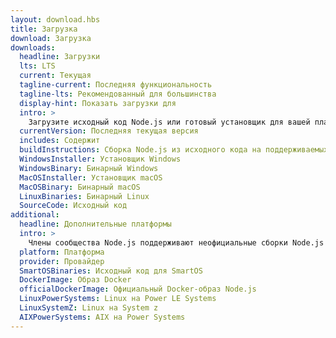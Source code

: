 ```yaml
---
layout: download.hbs
title: Загрузка
download: Загрузка
downloads:
  headline: Загрузки
  lts: LTS
  current: Текущая
  tagline-current: Последняя функциональность
  tagline-lts: Рекомендованный для большинства
  display-hint: Показать загрузки для
  intro: >
    Загрузите исходный код Node.js или готовый установщик для вашей платформы и начните разработку уже сегодня.
  currentVersion: Последняя текущая версия
  includes: Содержит
  buildInstructions: Сборка Node.js из исходного кода на поддерживаемых платформах
  WindowsInstaller: Установщик Windows
  WindowsBinary: Бинарный Windows
  MacOSInstaller: Установщик macOS
  MacOSBinary: Бинарный macOS
  LinuxBinaries: Бинарный Linux
  SourceCode: Исходный код
additional:
  headline: Дополнительные платформы
  intro: >
    Члены сообщества Node.js поддерживают неофициальные сборки Node.js для ряда других платформ. Обратите внимание, что такие сборки не поддерживаются основной командой Node.js и могут не содержать всей функциональности, что и текущая версия Node.js.
  platform: Платформа
  provider: Провайдер
  SmartOSBinaries: Исходный код для SmartOS
  DockerImage: Образ Docker
  officialDockerImage: Официальный Docker-образ Node.js
  LinuxPowerSystems: Linux на Power LE Systems
  LinuxSystemZ: Linux на System z
  AIXPowerSystems: AIX на Power Systems
---
```

